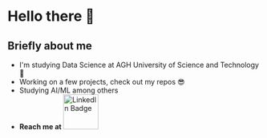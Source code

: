 # Hello there 👋

## Briefly about me
 - I'm studying Data Science at AGH University of Science and Technology :floppy_disk: 
 - Working on a few projects, check out my repos 😎 
 - Studying AI/ML among others
 - **Reach me at** <a href="https://www.linkedin.com/in/krzysztof-g%C3%B3ra-7a828a267/">
    <img width = 70 src="https://img.shields.io/badge/LinkedIn-blue?style=for-the-badge&logo=linkedin&logoColor=white" alt="LinkedIn Badge"/>
</a>





<!--
**KrzysztofGG/KrzysztofGG** is a ✨ _special_ ✨ repository because its `README.md` (this file) appears on your GitHub profile.

Here are some ideas to get you started:

- 🔭 I’m currently working on ...
- 🌱 I’m currently learning ...
- 👯 I’m looking to collaborate on ...
- 🤔 I’m looking for help with ...
- 💬 Ask me about ...
- 📫 How to reach me: ...
- 😄 Pronouns: ...
- ⚡ Fun fact: ...
-->
